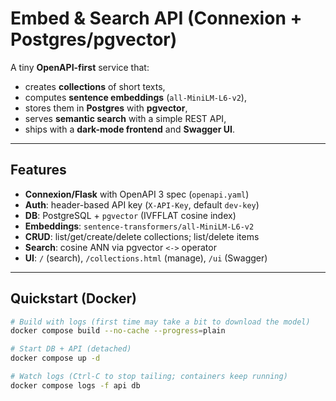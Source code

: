 # Embed & Search API (Connexion + Postgres/pgvector)

A tiny **OpenAPI-first** service that:
- creates **collections** of short texts,
- computes **sentence embeddings** (`all-MiniLM-L6-v2`),
- stores them in **Postgres** with **pgvector**,
- serves **semantic search** with a simple REST API,
- ships with a **dark-mode frontend** and **Swagger UI**.

---

## Features

- **Connexion/Flask** with OpenAPI 3 spec (`openapi.yaml`)
- **Auth**: header-based API key (`X-API-Key`, default `dev-key`)
- **DB**: PostgreSQL + `pgvector` (IVFFLAT cosine index)
- **Embeddings**: `sentence-transformers/all-MiniLM-L6-v2`
- **CRUD**: list/get/create/delete collections; list/delete items
- **Search**: cosine ANN via pgvector `<->` operator
- **UI**: `/` (search), `/collections.html` (manage), `/ui` (Swagger)

---

## Quickstart (Docker)

```bash
# Build with logs (first time may take a bit to download the model)
docker compose build --no-cache --progress=plain

# Start DB + API (detached)
docker compose up -d

# Watch logs (Ctrl-C to stop tailing; containers keep running)
docker compose logs -f api db
